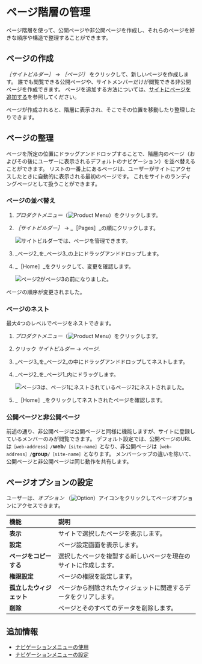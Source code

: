 # ページ階層の管理

ページ階層を使って、公開ページや非公開ページを作成し、それらのページを好きな順序や構造で整理することができます。

## ページの作成

_［サイトビルダー］_ &rarr; _［ページ］_ をクリックして、新しいページを作成します。 誰でも閲覧できる公開ページや、サイトメンバーだけが閲覧できる非公開ページを作成できます。 ページを追加する方法については、[サイトにページを追加する](../creating-pages/adding-pages/adding-a-page-to-a-site.md)を参照してください。

ページが作成されると、階層に表示され、そこでその位置を移動したり整理したりできます。

## ページの整理

ページを所定の位置にドラッグアンドドロップすることで、階層内のページ（およびその後にユーザーに表示されるデフォルトのナビゲーション）を並べ替えることができます。 リストの一番上にあるページは、ユーザーがサイトにアクセスしたときに自動的に表示される最初のページです。 これをサイトのランディングページとして扱うことができます。

### ページの並べ替え

1. _プロダクトメニュー_（![Product Menu](../../images/icon-product-menu.png)）をクリックします。
1. _［サイトビルダー］_ &rarr; _［Pages］_の順にクリックします。

    ![サイトビルダーでは、ページを管理できます。](./managing-page-hierarchies/images/01.png)

1. _ページ2_を_ページ3_の上にドラッグアンドドロップします。
1. _［Home］_をクリックして、変更を確認します。

    ![ページ2がページ3の前になりました。](./managing-page-hierarchies/images/02.png)

ページの順序が変更されました。

### ページのネスト

最大4つのレベルでページをネストできます。

1. _プロダクトメニュー_（![Product Menu](../../images/icon-product-menu.png)）をクリックします。
1. クリック _サイトビルダー_ &rarr; _ページ_.
1. _ページ3_を_ページ2_の中にドラッグアンドドロップしてネストします。
1. _ページ2_を_ページ1_内にドラッグします。

    ![ページ3は、ページ1にネストされているページ2にネストされました。](./managing-page-hierarchies/images/03.png)

1. _［Home］_をクリックしてネストされたページを確認します。

### 公開ページと非公開ページ

前述の通り、非公開ページは公開ページと同様に機能しますが、サイトに登録しているメンバーのみが閲覧できます。 デフォルト設定では、公開ページのURLは`［web-address］/`**web**`/［site-name］`となり、非公開ページは`［web-address］/`**group**`/［site-name］`となります。 メンバーシップの違いを除いて、公開ページと非公開ページは同じ動作を共有します。

## ページオプションの設定

ユーザーは、_オプション_ （![Option](../../images/icon-options.png)）アイコンをクリックしてページオプションにアクセスできます。

| 機能             | 説明                               |
|:-------------- |:-------------------------------- |
| **表示**         | サイトで選択したページを表示します。               |
| **設定**         | ページ設定画面を表示します。                   |
| **ページをコピーする**  | 選択したページを複製する新しいページを現在のサイトに作成します。 |
| **権限設定**       | ページの権限を設定します。                    |
| **孤立したウィジェット** | ページから削除されたウィジェットに関連するデータをクリアします。 |
| **削除**         | ページとそのすべてのデータを削除します。             |

## 追加情報

* [ナビゲーションメニューの使用](./using-navigation-menus.md)
* [ナビゲーションメニューの設定](./configuring-navigation-menus.md)
